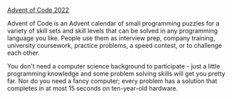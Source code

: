 [Advent of Code 2022](https://adventofcode.com/2022)

Advent of Code is an Advent calendar of small programming puzzles for a
variety of skill sets and skill levels that can be solved in any
programming language you like. People use them as interview prep,
company training, university coursework, practice problems,
a speed contest, or to challenge each other.

You don't need a computer science background to participate - just a little
programming knowledge and some problem solving skills will get you pretty far.
Nor do you need a fancy computer; every problem has a solution that
completes in at most 15 seconds on ten-year-old hardware.
